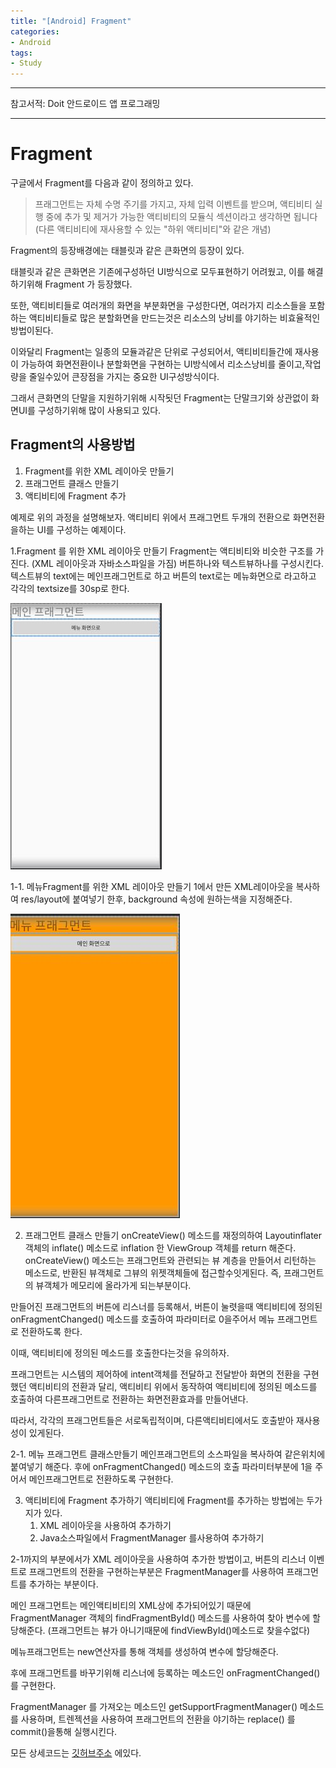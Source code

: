 ```yaml
---
title: "[Android] Fragment"
categories:
- Android
tags:
- Study
---
```


---

참고서적: Doit 안드로이드 앱 프로그래밍

---

# Fragment

구글에서 Fragment를 다음과 같이 정의하고 있다.

>프래그먼트는 자체 수명 주기를 가지고, 자체 입력 이벤트를 받으며, 액티비티 실행 중에 추가 및 제거가 가능한 액티비티의 모듈식 섹션이라고 생각하면 됩니다(다른 액티비티에 재사용할 수 있는 "하위 액티비티"와 같은 개념)

Fragment의 등장배경에는 태블릿과 같은 큰화면의 등장이 있다.

태블릿과 같은 큰화면은 기존에구성하던 UI방식으로 모두표현하기 어려웠고, 이를 해결하기위해 Fragment 가 등장했다.

또한, 액티비티들로 여러개의 화면을 부분화면을 구성한다면, 여러가지 리소스들을 포함하는 액티비티들로 많은 분할화면을 만드는것은 리소스의 낭비를 야기하는 비효율적인 방법이된다.

이와달리 Fragment는 일종의 모듈과같은 단위로 구성되어서, 액티비티들간에 재사용이 가능하여 화면전환이나 분할화면을 구현하는 UI방식에서 리소스낭비를 줄이고,작업량을 줄일수있어 큰장점을 가지는 중요한 UI구성방식이다.

그래서 큰화면의 단말을 지원하기위해 시작됫던 Fragment는 단말크기와 상관없이 화면UI를 구성하기위해 많이 사용되고 있다.

## Fragment의 사용방법
1. Fragment를 위한 XML 레이아웃 만들기
2. 프래그먼트 클래스 만들기
3. 액티비티에 Fragment 추가

예제로 위의 과정을 설명해보자.  액티비티 위에서 프래그먼트 두개의 전환으로 화면전환을하는 UI를 구성하는 예제이다.

1.Fragment 를 위한 XML 레이아웃 만들기
Fragment는 액티비티와 비슷한 구조를 가진다. (XML 레이아웃과 자바소스파일을 가짐)
버튼하나와 텍스트뷰하나를 구성시킨다. 텍스트뷰의 text에는 메인프래그먼트로 하고 버튼의 text로는 메뉴화면으로 라고하고 각각의 textsize를 30sp로 한다.

![Fragment_1](/assets/fragment_1.JPG)

1-1. 메뉴Fragment를 위한 XML 레이아웃 만들기
1에서 만든 XML레이아웃을 복사하여 res/layout에 붙여넣기 한후, background 속성에 원하는색을 지정해준다.

![fragement_2](/assets/fragment_2.JPG)

2. 프래그먼트 클래스 만들기
onCreateView() 메소드를 재정의하여 Layoutinflater 객체의 inflate() 메소드로 inflation 한 ViewGroup 객체를 return 해준다.
onCreateView() 메소드는 프래그먼트와 관련되는 뷰 계층을 만들어서 리턴하는 메소드로, 반환된 뷰객체로 그뷰의 위젯객체들에 접근할수잇게된다. 즉, 프래그먼트의 뷰객체가 메모리에 올라가게 되는부분이다.

만들어진 프래그먼트의 버튼에 리스너를 등록해서, 버튼이 눌렷을때 액티비티에 정의된 onFragmentChanged() 메소드를 호출하여 파라미터로 0을주어서 메뉴 프래그먼트로 전환하도록 한다.

이때, 액티비티에 정의된 메소드를 호출한다는것을 유의하자.

프래그먼트는 시스템의 제어하에 intent객체를 전달하고 전달받아 화면의 전환을 구현했던 액티비티의 전환과 달리,
액티비티 위에서 동작하여 액티비티에 정의된 메소드를 호출하여 다른프래그먼트로 전환하는 화면전환효과를 만들어낸다.

따라서, 각각의 프래그먼트들은 서로독립적이며, 다른액티비티에서도 호출받아 재사용성이 있게된다.

2-1. 메뉴 프래그먼트 클래스만들기
메인프래그먼트의 소스파일을 복사하여 같은위치에 붙여넣기 해준다.
후에 onFragmentChanged() 메소드의 호출 파라미터부분에 1을 주어서 메인프래그먼트로 전환하도록 구현한다.

3. 액티비티에 Fragment 추가하기
액티비티에 Fragment를 추가하는 방법에는 두가지가 있다.
	1. XML 레이아웃을 사용하여 추가하기
	2. Java소스파일에서 FragmentManager 를사용하여 추가하기
	
2-1까지의 부분에서가 XML 레이아웃을 사용하여 추가한 방법이고, 버튼의 리스너 이벤트로 프래그먼트의 전환을 구현하는부분은
FragmentManager를 사용하여 프래그먼트를 추가하는 부분이다.

메인 프래그먼트는 메인액티비티의 XML상에 추가되어있기 때문에 FragmentManager 객체의 findFragmentById() 메소드를 사용하여 찾아 변수에 할당해준다. (프래그먼트는 뷰가 아니기때문에 findViewById()메소드로 찾을수없다)

메뉴프래그먼트는 new연산자를 통해 객체를 생성하여 변수에 할당해준다.

후에 프래그먼트를 바꾸기위해 리스너에 등록하는 메소드인 onFragmentChanged()를 구현한다.

FragmentManager 를 가져오는 메소드인 getSupportFragmentManager() 메소드를 사용하며, 트렌젝션을 사용하여 프래그먼트의 전환을 야기하는 replace() 를 commit()을통해 실행시킨다.

모든 상세코드는 [깃허브주소](https://github.com/jowunnal/studyAndroid/tree/master/Chap.01 "github link") 에있다.
